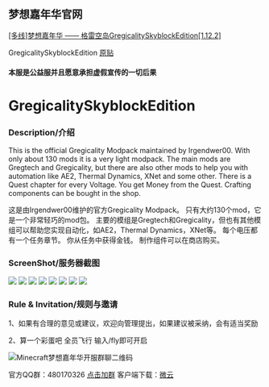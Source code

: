 ## 梦想嘉年华官网
[[多线]梦想嘉年华 —— 格雷空岛GregicalitySkyblockEdition[1.12.2]](https://www.mcbbs.net/thread-951339-1-1.html)


GregicalitySkyblockEdition [原贴](https://www.curseforge.com/minecraft/modpacks/gregicality-skyblock-edition)


#### 本服是公益服并且愿意承担虚假宣传的一切后果


# GregicalitySkyblockEdition
### Description/介绍

This is the official Gregicality Modpack maintained by Irgendwer00.
With only about 130 mods it is a very light modpack.
The main mods are Gregtech and Gregicality, but there are also other mods to help you with automation like AE2, Thermal Dynamics, XNet and some other.
There is a Quest chapter for every Voltage.
You get Money from the Quest.
Crafting components can be bought in the shop.


这是由Irgendwer00维护的官方Gregicality Modpack。
只有大约130个mod，它是一个非常轻巧的mod包。
主要的模组是Gregtech和Gregicality，但也有其他模组可以帮助您实现自动化，如AE2，Thermal Dynamics，XNet等。
每个电压都有一个任务章节。
你从任务中获得金钱。
制作组件可以在商店购买。

### ScreenShot/服务器截图
![](img/2021-12-11_15.29.46.png)
![](img/2021-12-11_15.30.17.png)
![](img/2021-12-11_15.31.35.png)
![](img/2021-12-11_15.31.48.png)
![](img/2021-12-11_15.32.11.png)
![](img/2021-12-11_15.32.15.png)
![](img/2021-12-11_15.32.18.png)
![](img/2021-12-11_15.32.27.png)

### Rule & Invitation/规则与邀请
1、如果有合理的意见或建议，欢迎向管理提出，如果建议被采纳，会有适当奖励

2、算一个彩蛋吧 全员飞行 输入/fly即可开启

![Minecraft梦想嘉年华开服群聊二维码](img/QQ图片20220829150730.jpg)

官方QQ群：480170326 [点击加群](https://jq.qq.com/?_wv=1027&k=Fb3J7Pnm)
客户端下载：[微云](https://share.weiyun.com/lgKdkwVv)
